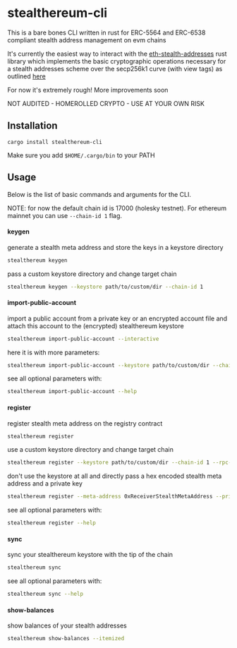 # stealthereum-cli

This is a bare bones CLI written in rust for ERC-5564 and ERC-6538 compliant stealth address management on evm chains

It's currently the easiest way to interact with the [eth-stealth-addresses](https://github.com/kassandraoftroy/eth-stealth-addresses) rust library which implements the basic cryptographic operations necessary for a stealth addresses scheme over the secp256k1 curve (with view tags) as outlined [here](https://eips.ethereum.org/EIPS/eip-5564)

For now it's extremely rough! More improvements soon

NOT AUDITED - HOMEROLLED CRYPTO - USE AT YOUR OWN RISK

## Installation

```
cargo install stealthereum-cli
```

Make sure you add `$HOME/.cargo/bin` to your PATH

## Usage

Below is the list of basic commands and arguments for the CLI.

NOTE: for now the default chain id is 17000 (holesky testnet). For ethereum mainnet you can use `--chain-id 1` flag.

#### keygen

generate a stealth meta address and store the keys in a keystore directory

```bash
stealthereum keygen
```

pass a custom keystore directory and change target chain

```bash
stealthereum keygen --keystore path/to/custom/dir --chain-id 1
```

#### import-public-account

import a public account from a private key or an encrypted account file and attach this account to the (encrypted) stealthereum keystore

```bash
stealthereum import-public-account --interactive
```

here it is with more parameters:

```bash
stealthereum import-public-account --keystore path/to/custom/dir --chain-id 1 --account path/to/existing/account/file
```

see all optional parameters with:

```bash
stealthereum import-public-account --help
```

#### register

register stealth meta address on the registry contract

```bash
stealthereum register
```

use a custom keystore directory and change target chain

```bash
stealthereum register --keystore path/to/custom/dir --chain-id 1 --rpc-url http://localhost:8545
```

don't use the keystore at all and directly pass a hex encoded stealth meta address and a private key

```bash
stealthereum register --meta-address 0xReceiverStealthMetaAddress --private-key 0xYourPrivateKeyHex --chain-id 1 --rpc-url http://localhost:8545
```

see all optional parameters with:

```bash
stealthereum register --help
```

#### sync

sync your stealthereum keystore with the tip of the chain

```bash
stealthereum sync
```

see all optional parameters with:

```bash
stealthereum sync --help
```

#### show-balances

show balances of your stealth addresses

```bash
stealthereum show-balances --itemized
```
